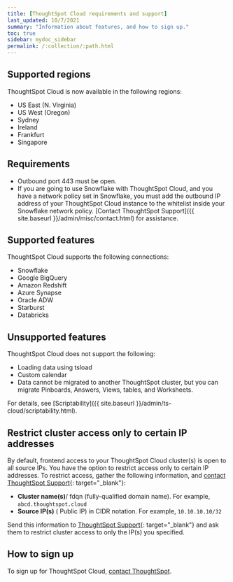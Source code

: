 ```yaml
---
title: [ThoughtSpot Cloud requirements and support]
last_updated: 10/7/2021
summary: "Information about features, and how to sign up."
toc: true
sidebar: mydoc_sidebar
permalink: /:collection/:path.html
---
```

## Supported regions
ThoughtSpot Cloud is now available in the following regions:
* US East (N. Virginia)
* US West (Oregon)
* Sydney
* Ireland
* Frankfurt
* Singapore

## Requirements

- Outbound port 443 must be open.
- If you are going to use Snowflake with ThoughtSpot Cloud, and you have a network policy set in Snowflake, you must add the outbound IP address of your ThoughtSpot Cloud instance to the whitelist inside your Snowflake network policy. [Contact ThoughtSpot Support]({{ site.baseurl }}/admin/misc/contact.html) for assistance.

## Supported features

ThoughtSpot Cloud supports the following connections:
- Snowflake
- Google BigQuery
- Amazon Redshift
- Azure Synapse
- Oracle ADW
- Starburst
- Databricks

## Unsupported features

ThoughtSpot Cloud does not support the following:
- Loading data using tsload
- Custom calendar
- Data cannot be migrated to another ThoughtSpot cluster, but you can migrate Pinboards, Answers, Views, tables, and Worksheets.  

For details, see [Scriptability]({{ site.baseurl }}/admin/ts-cloud/scriptability.html).

## Restrict cluster access only to certain IP addresses
By default, frontend access to your ThoughtSpot Cloud cluster(s) is open to all source IPs. You have the option to restrict access only to certain IP addresses. To restrict access, gather the following information, and [contact ThoughtSpot Support](https://community.thoughtspot.com/customers/s/contactsupport){: target="_blank"}:

- **Cluster name(s)**/ fdqn (fully-qualified domain name). For example, `abcd.thoughtspot.cloud`
- **Source IP(s)** ( Public IP) in CIDR notation. For example, `10.10.10.10/32`

Send this information to [ThoughtSpot Support](https://community.thoughtspot.com/customers/s/contactsupport){: target="_blank"} and ask them to restrict cluster access to only the IP(s) you specified.

## How to sign up

To sign up for ThoughtSpot Cloud, [contact ThoughtSpot](https://community.thoughtspot.com/customers/s/contactsupport).

